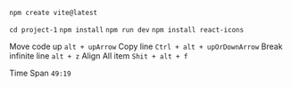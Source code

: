 `npm create vite@latest`

`cd project-1`
`npm install`
`npm run dev` 
`npm install react-icons`


Move code up `alt + upArrow`
Copy line `Ctrl + alt + upOrDownArrow`
Break infinite line `alt + z`
Align All item `Shit + alt + f` 

Time Span `49:19`